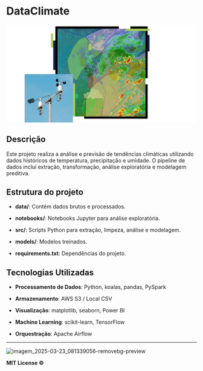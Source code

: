 # DataClimate

![a](a.png)

## Descrição
Este projeto realiza a análise e previsão de tendências climáticas utilizando dados históricos de temperatura, precipitação e umidade. O pipeline de dados inclui extração, transformação, análise exploratória e modelagem preditiva.

## Estrutura do projeto

- **data/**: Contém dados brutos e processados.

- **notebooks/**: Notebooks Jupyter para análise exploratória.

- **src/**: Scripts Python para extração, limpeza, análise e modelagem.

- **models/**: Modelos treinados.

- **requirements.txt**: Dependências do projeto.

## Tecnologias Utilizadas

- **Processamento de Dados**: Python, koalas, pandas, PySpark

- **Armazenamento**: AWS S3 / Local CSV

- **Visualização**: matplotlib, seaborn, Power BI

- **Machine Learning**: scikit-learn, TensorFlow

- **Orquestração**: Apache Airflow

-------------------------------------------------------------------------------------------------


![imagem_2025-03-23_081339056-removebg-preview](https://github.com/user-attachments/assets/3220c207-b0d9-499a-80f1-289cae25f3ab)

**MIT License ©**
